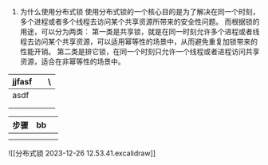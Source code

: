 1. 为什么使用分布式锁
使用分布式锁的一个核心目的是为了解决在同一个时刻，多个进程或者多个线程去访问某个共享资源所带来的安全性问题。
而根据锁的用途，可以分为两类：
第一类是共享锁，就是在同一时刻允许多个进程或者线程去访问某个共享资源，可以适用幂等性的场景中，从而避免重复加锁带来的性能开销。
第二类是排它锁，在同一个时刻只允许一个线程或者进程访问共享资源，适合在非幂等性的场景中。


| jjfasf |  | \ |
| ---- | ---- | ---- |
| asdf |  |  |
|  |  |  |
|  |  |  |

| 步骤 | bb |  |
| ---- | ---- | ---- |
|  |  |  |
|  |  |  |
![[分布式锁 2023-12-26 12.53.41.excalidraw]]